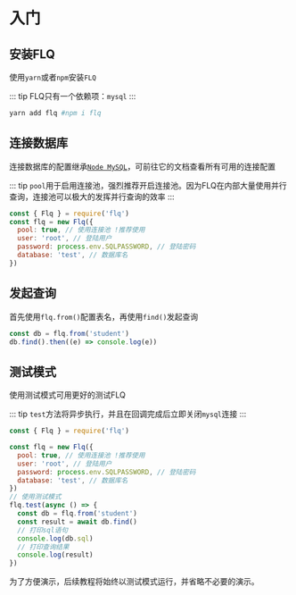 # 入门

## 安装FLQ

使用`yarn`或者`npm`安装`FLQ`

::: tip
FLQ只有一个依赖项：`mysql`
:::

```sh
yarn add flq #npm i flq
```

## 连接数据库

连接数据库的配置继承[`Node MySQL`](https://github.com/mysqljs/mysql)，可前往它的文档查看所有可用的连接配置

::: tip
`pool`用于启用连接池，强烈推荐开启连接池。因为FLQ在内部大量使用并行查询，连接池可以极大的发挥并行查询的效率
:::

```js
const { Flq } = require('flq')
const flq = new Flq({
  pool: true, // 使用连接池 !推荐使用
  user: 'root', // 登陆用户
  password: process.env.SQLPASSWORD, // 登陆密码
  database: 'test', // 数据库名
})
```

## 发起查询

首先使用`flq.from()`配置表名，再使用`find()`发起查询

```js
const db = flq.from('student')
db.find().then((e) => console.log(e))
```

## 测试模式

使用测试模式可用更好的测试FLQ

::: tip
`test`方法将异步执行，并且在回调完成后立即关闭`mysql`连接
:::

```js
const { Flq } = require('flq')

const flq = new Flq({
  pool: true, // 使用连接池 !推荐使用
  user: 'root', // 登陆用户
  password: process.env.SQLPASSWORD, // 登陆密码
  database: 'test', // 数据库名
})
// 使用测试模式
flq.test(async () => {
  const db = flq.from('student')
  const result = await db.find()
  // 打印sql语句
  console.log(db.sql)
  // 打印查询结果
  console.log(result)
})
```

为了方便演示，后续教程将始终以测试模式运行，并省略不必要的演示。
